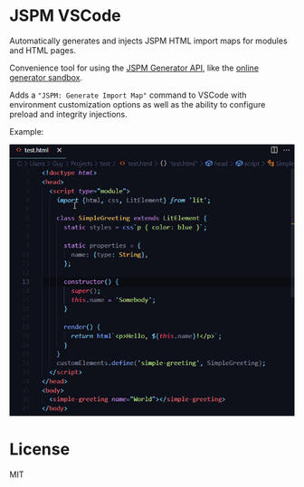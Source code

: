 # JSPM VSCode

Automatically generates and injects JSPM HTML import maps for modules and HTML pages.

Convenience tool for using the [JSPM Generator API](https://github.com/jspm/generator), like the [online generator sandbox](https://generator.jspm.io).

Adds a `"JSPM: Generate Import Map"` command to VSCode with environment customization options as well as the ability to configure preload and integrity injections.

Example:

![JSPM VSCode Generator Example](jspm-vscode.gif)

# License

MIT